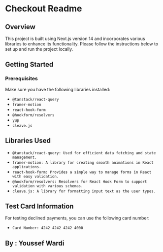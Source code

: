 # Checkout Readme

## Overview

This project is built using Next.js version 14 and incorporates various libraries to enhance its functionality. Please follow the instructions below to set up and run the project locally.

## Getting Started

### Prerequisites

Make sure you have the following libraries installed:

- `@tanstack/react-query`
- `framer-motion`
- `react-hook-form`
- `@hookform/resolvers`
- `yup`
- `cleave.js`

## Libraries Used
- `@tanstack/react-query: Used for efficient data fetching and state management.`
- `framer-motion: A library for creating smooth animations in React applications.`
- `react-hook-form: Provides a simple way to manage forms in React with easy validation.`
- `@hookform/resolvers: Resolvers for React Hook Form to support validation with various schemas.`
- `cleave.js: A library for formatting input text as the user types.`

## Test Card Information
For testing declined payments, you can use the following card number:

- `Card Number: 4242 4242 4242 4000`

## By : Youssef Wardi

